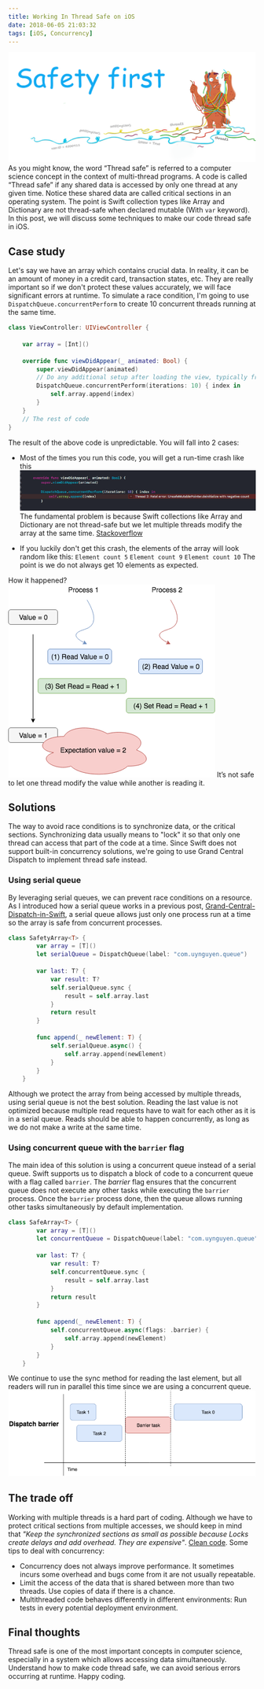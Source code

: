 ```yaml
---
title: Working In Thread Safe on iOS
date: 2018-06-05 21:03:32
tags: [iOS, Concurrency]
---
```


![](/Post-Resources/ThreadSafe/cover.png "")
As you might know, the word “Thread safe” is referred to a computer science concept in the context of multi-thread programs. A code is called “Thread safe” if any shared data is accessed by only one thread at any given time. Notice these shared data are called critical sections in an operating system.
The point is Swift collection types like Array and Dictionary are not thread-safe when declared mutable (With `var` keyword).
In this post, we will discuss some techniques to make our code thread safe in iOS.
<!-- more --> 
## Case study
Let's say we have an array which contains crucial data. In reality, it can be an amount of money in a credit card, transaction states, etc. They are really important so if we don't protect these values accurately, we will face significant errors at runtime.
To simulate a race condition, I'm going to use `DispatchQueue.concurrentPerform` to create 10 concurrent threads running at the same time.
```swift
class ViewController: UIViewController {

    var array = [Int]()
    
    override func viewDidAppear(_ animated: Bool) {
        super.viewDidAppear(animated)
        // Do any additional setup after loading the view, typically from a nib.
        DispatchQueue.concurrentPerform(iterations: 10) { index in
            self.array.append(index)
        }
    }
    // The rest of code
}
```

The result of the above code is unpredictable. You will fall into 2 cases:

- Most of the times you run this code, you will get a run-time crash like this
![](/Post-Resources/ThreadSafe/crash.png "")
The fundamental problem is because Swift collections like Array and Dictionary are not thread-safe but we let multiple threads modify the array at the same time. [Stackoverflow](https://stackoverflow.com/questions/47959397/concurrentperform-unsafemutablepointer-deinitialize-error-while-adding-value-to?noredirect=1&lq=1)

- If you luckily don't get this crash, the elements of the array will look random like this:
`Element count 5`
`Element count 9`
`Element count 10`
The point is we do not always get 10 elements as expected.

How it happened?
![](/Post-Resources/ThreadSafe/Race-Condition.png "")
It’s not safe to let one thread modify the value while another is reading it.
## Solutions
The way to avoid race conditions is to synchronize data, or the critical sections. Synchronizing data usually means to "lock" it so that only one thread can access that part of the code at a time.
Since Swift does not support built-in concurrency solutions, we're going to use Grand Central Dispatch to implement thread safe instead.

### Using serial queue
By leveraging serial queues, we can prevent race conditions on a resource. As I introduced how a serial queue works in a previous post, [Grand-Central-Dispatch-in-Swift](/2018/01/04/Grand-Central-Dispatch-in-Swift/), a serial queue allows just only one process run at a time so the array is safe from concurrent processes.

```Swift
class SafetyArray<T> {
        var array = [T]()
        let serialQueue = DispatchQueue(label: "com.uynguyen.queue")

        var last: T? {
            var result: T?
            self.serialQueue.sync {
                result = self.array.last
            }
            return result
        }

        func append(_ newElement: T) {
            self.serialQueue.async() {
                self.array.append(newElement)
            }
        }
    }
```

Although we protect the array from being accessed by multiple threads, using serial queue is not the best solution. Reading the last value is not optimized because multiple read requests have to wait for each other as it is in a serial queue. Reads should be able to happen concurrently, as long as we do not make a write at the same time.

### Using concurrent queue with the `barrier` flag
The main idea of this solution is using a concurrent queue instead of a serial queue. 
Swift supports us to dispatch a block of code to a concurrent queue with a flag called `barrier`. The *barrier* flag ensures that the concurrent queue does not execute any other tasks while executing the `barrier` process. Once the `barrier` process done, then the queue allows running other tasks simultaneously by default implementation.
```swift
class SafeArray<T> {
        var array = [T]()
        let concurrentQueue = DispatchQueue(label: "com.uynguyen.queue", attributes: .concurrent)

        var last: T? {
            var result: T?
            self.concurrentQueue.sync {
                result = self.array.last
            }
            return result
        }

        func append(_ newElement: T) {
            self.concurrentQueue.async(flags: .barrier) {
                self.array.append(newElement)
            }
        }
    }
```
We continue to use the sync method for reading the last element, but all readers will run in parallel this time since we are using a concurrent queue.
![](/Post-Resources/ThreadSafe/Barrier.png "")

## The trade off
Working with multiple threads is a hard part of coding. Although we have to protect critical sections from multiple accesses, we should keep in mind that *"Keep the synchronized sections as small as possible because Locks create delays and add overhead. They are expensive"*. [Clean code](/2017/10/20/Review-Book-Clean-Code/).
Some tips to deal with concurrency:
- Concurrency does not always improve performance. It sometimes incurs some overhead and bugs come from it are not usually repeatable.
- Limit the access of the data that is shared between more than two threads. Use copies of data if there is a chance.
- Multithreaded code behaves differently in different environments: Run tests in every potential deployment environment.

## Final thoughts
Thread safe is one of the most important concepts in computer science, especially in a system which allows accessing data simultaneously. Understand how to make code thread safe, we can avoid serious errors occurring at runtime.
Happy coding.